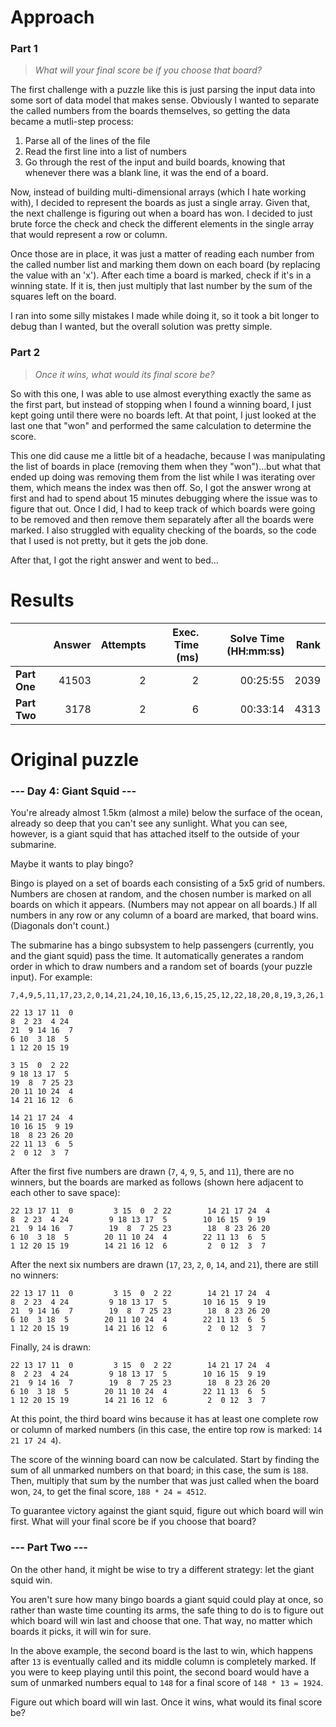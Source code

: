 # Approach
### Part 1
> _What will your final score be if you choose that board?_

The first challenge with a puzzle like this is just parsing the input data into some sort of data model that makes sense.
Obviously I wanted to separate the called numbers from the boards themselves, so getting the data became a mutli-step
process:
1. Parse all of the lines of the file
2. Read the first line into a list of numbers
3. Go through the rest of the input and build boards, knowing that whenever there was a blank line, it was the end of a board.

Now, instead of building multi-dimensional arrays (which I hate working with), I decided to represent the boards as just
a single array. Given that, the next challenge is figuring out when a board has won. I decided to just brute force the
check and check the different elements in the single array that would represent a row or column.

Once those are in place, it was just a matter of reading each number from the called number list and marking them down on each
board (by replacing the value with an 'x'). After each time a board is marked, check if it's in a winning state. If it is, then just multiply that last number
by the sum of the squares left on the board.

I ran into some silly mistakes I made while doing it, so it took a bit longer to debug than I wanted, but the overall solution
was pretty simple.

### Part 2
> _Once it wins, what would its final score be?_

So with this one, I was able to use almost everything exactly the same as the first part, but instead of stopping when I
found a winning board, I just kept going until there were no boards left. At that point, I just looked at the last one that
"won" and performed the same calculation to determine the score.

This one did cause me a little bit of a headache, because I was manipulating the list of boards in place (removing them when
they "won")...but what that ended up doing was removing them from the list while I was iterating over them, which means the
index was then off. So, I got the answer wrong at first and had to spend about 15 minutes debugging where the issue was to
figure that out. Once I did, I had to keep track of which boards were going to be removed and then remove them separately
after all the boards were marked. I also struggled with equality checking of the boards, so the code that I used is not
pretty, but it gets the job done.

After that, I got the right answer and went to bed...

# Results

|              | Answer | Attempts | Exec. Time (ms) | Solve Time (HH:mm:ss) | Rank |
|--------------|-------:|---------:|----------------:|----------------------:|-----:|
| **Part One** |  41503 |        2 |               2 |              00:25:55 | 2039 |
| **Part Two** |   3178 |        2 |               6 |              00:33:14 | 4313 |

# Original puzzle

### --- Day 4: Giant Squid ---
You're already almost 1.5km (almost a mile) below the surface of the ocean, already so deep that you can't see any sunlight. What you can see, however, is a giant squid that has attached itself to the outside of your submarine.

Maybe it wants to play bingo?

Bingo is played on a set of boards each consisting of a 5x5 grid of numbers. Numbers are chosen at random, and the chosen number is marked on all boards on which it appears. (Numbers may not appear on all boards.) If all numbers in any row or any column of a board are marked, that board wins. (Diagonals don't count.)

The submarine has a bingo subsystem to help passengers (currently, you and the giant squid) pass the time. It automatically generates a random order in which to draw numbers and a random set of boards (your puzzle input). For example:
```
7,4,9,5,11,17,23,2,0,14,21,24,10,16,13,6,15,25,12,22,18,20,8,19,3,26,1

22 13 17 11  0
8  2 23  4 24
21  9 14 16  7
6 10  3 18  5
1 12 20 15 19

3 15  0  2 22
9 18 13 17  5
19  8  7 25 23
20 11 10 24  4
14 21 16 12  6

14 21 17 24  4
10 16 15  9 19
18  8 23 26 20
22 11 13  6  5
2  0 12  3  7
```
After the first five numbers are drawn (`7`, `4`, `9`, `5`, and `11`), there are no winners, but the boards are marked as follows (shown here adjacent to each other to save space):
```
22 13 17 11  0         3 15  0  2 22        14 21 17 24  4
8  2 23  4 24         9 18 13 17  5        10 16 15  9 19
21  9 14 16  7        19  8  7 25 23        18  8 23 26 20
6 10  3 18  5        20 11 10 24  4        22 11 13  6  5
1 12 20 15 19        14 21 16 12  6         2  0 12  3  7
```
After the next six numbers are drawn (`17`, `23`, `2`, `0`, `14`, and `21`), there are still no winners:
```
22 13 17 11  0         3 15  0  2 22        14 21 17 24  4
8  2 23  4 24         9 18 13 17  5        10 16 15  9 19
21  9 14 16  7        19  8  7 25 23        18  8 23 26 20
6 10  3 18  5        20 11 10 24  4        22 11 13  6  5
1 12 20 15 19        14 21 16 12  6         2  0 12  3  7
```
Finally, `24` is drawn:
```
22 13 17 11  0         3 15  0  2 22        14 21 17 24  4
8  2 23  4 24         9 18 13 17  5        10 16 15  9 19
21  9 14 16  7        19  8  7 25 23        18  8 23 26 20
6 10  3 18  5        20 11 10 24  4        22 11 13  6  5
1 12 20 15 19        14 21 16 12  6         2  0 12  3  7
```
At this point, the third board wins because it has at least one complete row or column of marked numbers (in this case, the entire top row is marked: `14 21 17 24 4`).

The score of the winning board can now be calculated. Start by finding the sum of all unmarked numbers on that board; in this case, the sum is `188`. Then, multiply that sum by the number that was just called when the board won, `24`, to get the final score, `188 * 24 = 4512`.

To guarantee victory against the giant squid, figure out which board will win first. What will your final score be if you choose that board?

### --- Part Two ---
On the other hand, it might be wise to try a different strategy: let the giant squid win.

You aren't sure how many bingo boards a giant squid could play at once, so rather than waste time counting its arms, the safe thing to do is to figure out which board will win last and choose that one. That way, no matter which boards it picks, it will win for sure.

In the above example, the second board is the last to win, which happens after `13` is eventually called and its middle column is completely marked. If you were to keep playing until this point, the second board would have a sum of unmarked numbers equal to `148` for a final score of `148 * 13 = 1924`.

Figure out which board will win last. Once it wins, what would its final score be?
